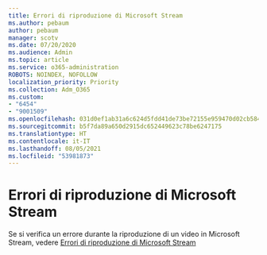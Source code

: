 ```yaml
---
title: Errori di riproduzione di Microsoft Stream
ms.author: pebaum
author: pebaum
manager: scotv
ms.date: 07/20/2020
ms.audience: Admin
ms.topic: article
ms.service: o365-administration
ROBOTS: NOINDEX, NOFOLLOW
localization_priority: Priority
ms.collection: Adm_O365
ms.custom:
- "6454"
- "9001509"
ms.openlocfilehash: 031d0ef1ab31a6c624d5fdd41de73be72155e959470d02cb5842266576e1223f
ms.sourcegitcommit: b5f7da89a650d2915dc652449623c78be6247175
ms.translationtype: HT
ms.contentlocale: it-IT
ms.lasthandoff: 08/05/2021
ms.locfileid: "53981873"
---
```

# <a name="microsoft-stream-playback-errors"></a>Errori di riproduzione di Microsoft Stream

Se si verifica un errore durante la riproduzione di un video in Microsoft Stream, vedere [Errori di riproduzione di Microsoft Stream](https://docs.microsoft.com/stream/portal-understanding-playback-errors)